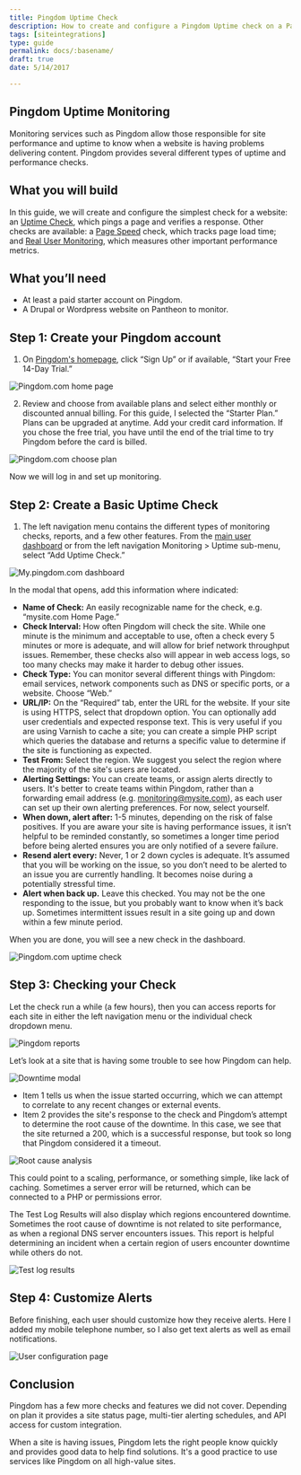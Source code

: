 ```yaml
---
title: Pingdom Uptime Check
description: How to create and configure a Pingdom Uptime check on a Pantheon site.
tags: [siteintegrations]
type: guide
permalink: docs/:basename/
draft: true
date: 5/14/2017

---
```


## Pingdom Uptime Monitoring

Monitoring services such as Pingdom allow those responsible for site performance and uptime to know when a website is having problems delivering content. Pingdom provides several different types of uptime and performance checks. 

## What you will build

In this guide, we will create and configure the simplest check for a website: an [Uptime Check](https://www.pingdom.com/product/uptime-monitoring), which pings a page and verifies a response. Other checks are available: a [Page Speed](https://www.pingdom.com/product/page-speed) check, which tracks page load time; and [Real User Monitoring](https://www.pingdom.com/product/performance-monitoring), which measures other important performance metrics.

## What you’ll need

- At least a paid starter account on Pingdom.
- A Drupal or Wordpress website on Pantheon to monitor.

## Step 1: Create your Pingdom account

1.  On [Pingdom's homepage](https://www.pingdom.com), click “Sign Up” or if available, “Start your Free 14-Day Trial.”

![Pingdom.com home page](/source/docs/assets/images/integrations/pingdom_hp.png)

2.  Review and choose from available plans and select either monthly or discounted annual billing. For this guide, I selected the “Starter Plan.” Plans can be upgraded at anytime. Add your credit card information. If you chose the free trial, you have until the end of the trial time to try Pingdom before the card is billed.

![Pingdom.com choose plan](/source/docs/assets/images/integrations/choose_plan.png)

Now we will log in and set up monitoring.
    
## Step 2: Create a Basic Uptime Check

1.  The left navigation menu contains the different types of monitoring checks, reports, and a few other features. From the [main user dashboard](https://my.pingdom.com/dashboard) or from the left navigation Monitoring > Uptime sub-menu, select “Add Uptime Check.”

![My.pingdom.com dashboard](/source/docs/assets/images/integrations/dashboard.png)

In the modal that opens, add this information where indicated:

- **Name of Check:** An easily recognizable name for the check, e.g. “mysite.com Home Page.”
- **Check Interval:** How often Pingdom will check the site. While one minute is the minimum and acceptable to use, often a check every 5 minutes or more is adequate, and will allow for brief network throughput issues. Remember, these checks also will appear in web access logs, so too many checks may make it harder to debug other issues.
- **Check Type:** You can monitor several different things with Pingdom: email services, network components such as DNS or specific ports, or a website. Choose “Web.”
- **URL/IP:** On the “Required” tab, enter the URL for the website. If your site is using HTTPS, select that dropdown option. You can optionally add user credentials and expected response text. This is very useful if you are using Varnish to cache a site; you can create a simple PHP script which queries the database and returns a specific value to determine if the site is functioning as expected.
- **Test From:** Select the region. We suggest you select the region where the majority of the site's users are located.
- **Alerting Settings:** You can create teams, or assign alerts directly to users. It's better to create teams within Pingdom, rather than a forwarding email address (e.g. monitoring@mysite.com), as each user can set up their own alerting preferences. For now, select yourself.
- **When down, alert after:** 1-5 minutes, depending on the risk of false positives. If you are aware your site is having performance issues, it isn’t helpful to be reminded constantly, so sometimes a longer time period before being alerted ensures you are only notified of a severe failure.
- **Resend alert every:** Never, 1 or 2 down cycles is adequate. It’s assumed that you will be working on the issue, so you don’t need to be alerted to an issue you are currently handling. It becomes noise during a potentially stressful time.
- **Alert when back up.** Leave this checked. You may not be the one responding to the issue, but you probably want to know when it’s back up. Sometimes intermittent issues result in a site going up and down within a few minute period.

When you are done, you will see a new check in the dashboard.

![Pingdom.com uptime check](/source/docs/assets/images/integrations/complete_check.png)

## Step 3: Checking your Check
Let the check run a while (a few hours), then you can access reports for each site in either the left navigation menu or the individual check dropdown menu.

![Pingdom reports](/source/docs/assets/images/integrations/reporting_options.png)

Let’s look at a site that is having some trouble to see how Pingdom can help.

![Downtime modal](/source/docs/assets/images/integrations/downtime_modal.png)

- Item 1 tells us when the issue started occurring, which we can attempt to correlate to any recent changes or external events.
- Item 2 provides the site's response to the check and Pingdom’s attempt to determine the root cause of the downtime. In this case, we see that the site returned a 200, which is a successful response, but took so long that Pingdom considered it a timeout.

![Root cause analysis](/source/docs/assets/images/integrations/root_cause.png)

This could point to a scaling, performance, or something simple, like lack of caching. Sometimes a server error will be returned, which can be connected to a PHP or permissions error.

The Test Log Results will also display which regions encountered downtime. Sometimes the root cause of downtime is not related to site performance, as when a regional DNS server encounters issues. This report is helpful determining an incident when a certain region of users encounter downtime while others do not.

![Test log results](/source/docs/assets/images/integrations/test_result.png)

## Step 4: Customize Alerts

Before finishing, each user should customize how they receive alerts. Here I added my mobile telephone number, so I also get text alerts as well as email notifications.

![User configuration page](/source/docs/assets/images/integrations/user_config.png)


## Conclusion
Pingdom has a few more checks and features we did not cover. Depending on plan it provides a site status page, multi-tier alerting schedules, and API access for custom integration.

When a site is having issues, Pingdom lets the right people know quickly and provides good data to help find solutions. It's a good practice to use services like Pingdom on all high-value sites.